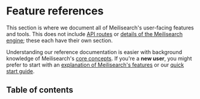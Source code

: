 # Feature references

This section is where we document all of Meilisearch's user-facing features and tools. This does not include [API routes](/reference/api) or [details of the Meilisearch engine](/learn/advanced); these each have their own section.

Understanding our reference documentation is easier with background knowledge of Meilisearch's [core concepts](/learn/core_concepts). If you're a **new user**, you might prefer to start with an [explanation of Meilisearch's features](/learn/what_is_meilisearch/features.md) or our [quick start guide](/learn/getting_started/quick_start.md).

## Table of contents
